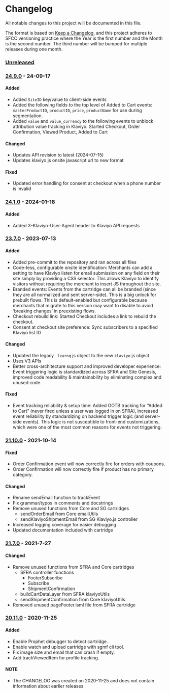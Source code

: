 # Changelog

All notable changes to this project will be documented in this file.

The format is based on [Keep a Changelog](https://keepachangelog.com/en/1.0.0/),
and this project adheres to SFCC versioning practice where the Year is the
first number and the Month is the second number. The third number will be
bumped for multiple releases during one month.

<!-- BEGIN RELEASE NOTES -->
### [Unreleased]

### [24.9.0] - 24-09-17

#### Added
- Added `SiteID` key/value to client-side events
- Added the following fields to the top level of Added to Cart events: `masterProductID`, `productID`, `price`, `productName` for use during segmentation.
- Added `value` and `value_currency` to the following events to unblock attribution value tracking in Klaviyo: Started Checkout, Order Confirmation, Viewed Product, Added to Cart

#### Changed
- Updates API revision to latest (2024-07-15)
- Updates klaviyo.js onsite javascript url to new format

#### Fixed
- Updated error handling for consent at checkout when a phone number is invalid

### [24.1.0] - 2024-01-18

#### Added
- Added X-Klaviyo-User-Agent header to Klaviyo API requests

### [23.7.0] - 2023-07-13

#### Added
- Added pre-commit to the repository and ran across all files
- Code-less, configurable onsite identification: Merchants can add a setting to have Klaviyo listen for email submission on any field on their site simply by providing a CSS selector. This allows Klaviyo to identify visitors without requiring the merchant to insert JS throughout the site.
- Branded events: Events from the cartridge can all be branded (since they are all normalized and sent server-side). This is a big unlock for prebuilt flows. This is default-enabled but configurable because merchants that migrate to this version may want to disable to avoid ‘breaking changes’ in preexisting flows.
- Checkout rebuild link: Started Checkout includes a link to rebuild the checkout.
- Consent at checkout site preference: Sync subscribers to a specified Klaviyo list ID

#### Changed
- Updated the legacy `_learnq` js object to the new `klaviyo` js object.
- Uses V3 APIs
- Better cross-architecture support and improved developer experience: Event triggering logic is standardized across SFRA and Site Genesis, improved code readability & maintainability by eliminating complex and unused code.

#### Fixed
- Event tracking reliability & setup time: Added OOTB tracking for “Added to Cart” (never fired unless a user was logged in on SFRA), increased event reliability by standardizing on backend trigger logic (and server-side events). This logic is not susceptible to front-end customizations, which were one of the most common reasons for events not triggering.

### [21.10.0] - 2021-10-14

#### Fixed

- Order Confirmation event will now correctly fire for orders with coupons.
- Order Confirmation will now correctly fire if product has no primary category.

#### Changed

- Rename sendEmail function to trackEvent
- Fix grammar/typos in comments and docstrings
- Remove unused functions from Core and SG cartridges
  - sendOrderEmail from Core emailUtils
  - sendKlaviyoShipmentEmail from SG Klaviyo.js controller
- Increased logging coverage for easier debugging
- Updated documentation included with cartridge

### [21.7.0] - 2021-7-27

#### Changed

- Remove unused functions from SFRA and Core cartridges
  - SFRA controller functions
    - FooterSubscribe
    - Subscribe
    - ShipmentConfirmation
  - buildCartDataLayer from SFRA klaviyoUtils
  - sendShipmentConfirmation from Core klaviyoUtils
- Removed unused pageFooter.isml file from SFRA cartridge

### [20.11.0] - 2020-11-25

#### Added

- Enable Prophet debugger to detect cartridge.
- Enable watch and upload cartridge with sgmf cli tool.
- Fix image size and email that can crash if empty.
- Add trackViewedItem for profile tracking.
<!-- END RELEASE NOTES -->

<!-- BEGIN LINKS -->
[Unreleased]: https://github.com/klaviyo/SFCC_Klaviyo/compare/24.9.0...HEAD
[24.9.0]: https://github.com/klaviyo/SFCC_Klaviyo/compare/24.1.0...24.9.0
[24.1.0]: https://github.com/klaviyo/SFCC_Klaviyo/compare/23.7.0...24.1.0
[23.7.0]: https://github.com/klaviyo/SFCC_Klaviyo/compare/21.10.0...23.7.0
[21.10.0]: https://github.com/klaviyo/SFCC_Klaviyo/compare/21.7.0...21.10.0
[21.7.0]: https://github.com/klaviyo/SFCC_Klaviyo/compare/20.11.0...21.7.0
[20.11.0]: https://github.com/klaviyo/SFCC_Klaviyo/compare/20.1.0...20.11.0
[20.1.0]: https://github.com/klaviyo/SFCC_Klaviyo/compare/da798cc8d3aeda9465bc9c4bb65d5184e4116e4f...20.1.0
<!-- END LINKS -->

#### NOTE

- The CHANGELOG was created on 2020-11-25 and does not contain information about earlier releases

